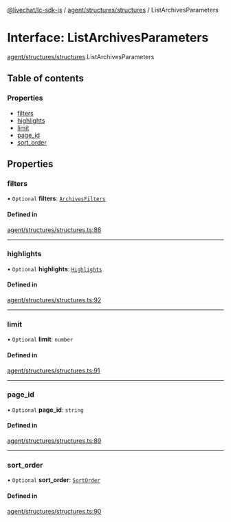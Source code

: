 [@livechat/lc-sdk-js](../README.md) / [agent/structures/structures](../modules/agent_structures_structures.md) / ListArchivesParameters

# Interface: ListArchivesParameters

[agent/structures/structures](../modules/agent_structures_structures.md).ListArchivesParameters

## Table of contents

### Properties

- [filters](agent_structures_structures.ListArchivesParameters.md#filters)
- [highlights](agent_structures_structures.ListArchivesParameters.md#highlights)
- [limit](agent_structures_structures.ListArchivesParameters.md#limit)
- [page\_id](agent_structures_structures.ListArchivesParameters.md#page_id)
- [sort\_order](agent_structures_structures.ListArchivesParameters.md#sort_order)

## Properties

### filters

• `Optional` **filters**: [`ArchivesFilters`](agent_structures_filters.ArchivesFilters.md)

#### Defined in

[agent/structures/structures.ts:88](https://github.com/livechat/lc-sdk-js/blob/c7b3817/src/agent/structures/structures.ts#L88)

___

### highlights

• `Optional` **highlights**: [`Highlights`](agent_structures_structures.Highlights.md)

#### Defined in

[agent/structures/structures.ts:92](https://github.com/livechat/lc-sdk-js/blob/c7b3817/src/agent/structures/structures.ts#L92)

___

### limit

• `Optional` **limit**: `number`

#### Defined in

[agent/structures/structures.ts:91](https://github.com/livechat/lc-sdk-js/blob/c7b3817/src/agent/structures/structures.ts#L91)

___

### page\_id

• `Optional` **page\_id**: `string`

#### Defined in

[agent/structures/structures.ts:89](https://github.com/livechat/lc-sdk-js/blob/c7b3817/src/agent/structures/structures.ts#L89)

___

### sort\_order

• `Optional` **sort\_order**: [`SortOrder`](../enums/agent_structures_structures.SortOrder.md)

#### Defined in

[agent/structures/structures.ts:90](https://github.com/livechat/lc-sdk-js/blob/c7b3817/src/agent/structures/structures.ts#L90)
